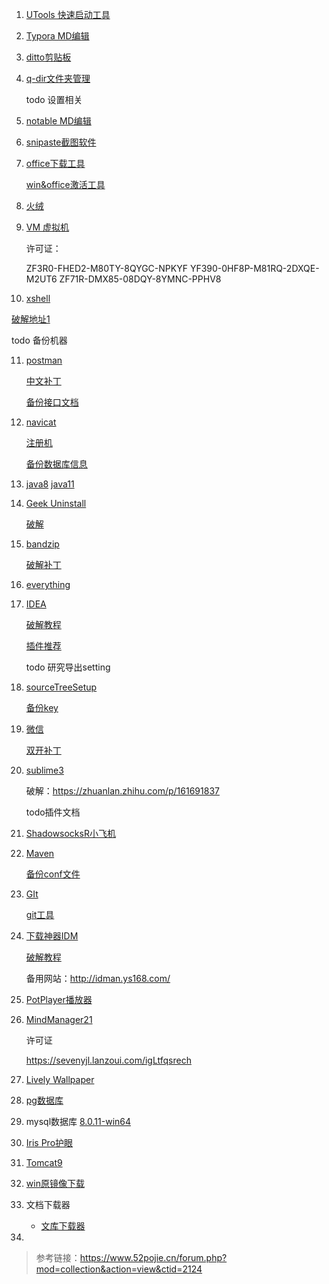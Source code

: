 1. [UTools 快速启动工具](https://res.u-tools.cn/currentversion/uTools-1.3.5.exe)

2. [Typora MD编辑](https://typora.io/windows/typora-setup-x64.exe?)

2. [ditto剪贴板](https://github-releases.githubusercontent.com/312430210/65d4a280-790a-11eb-8648-643c509ae217?X-Amz-Algorithm=AWS4-HMAC-SHA256&X-Amz-Credential=AKIAIWNJYAX4CSVEH53A%2F20210628%2Fus-east-1%2Fs3%2Faws4_request&X-Amz-Date=20210628T033846Z&X-Amz-Expires=300&X-Amz-Signature=e9454154d55745ba401c5a203ade32a7d0789748897b33b84a1a7858bd160bf0&X-Amz-SignedHeaders=host&actor_id=50271500&key_id=0&repo_id=312430210&response-content-disposition=attachment%3B%20filename%3DDittoSetup_64bit_3_24_184_0.exe&response-content-type=application%2Foctet-stream)

3. [q-dir文件夹管理](http://www.softwareok.com/Download/Q-Dir_Installer_x64.zip)

   todo 设置相关

4. [notable MD编辑](https://github-releases.githubusercontent.com/162815665/98cd5100-3c89-11ea-8b79-1c7a1bf62086?X-Amz-Algorithm=AWS4-HMAC-SHA256&X-Amz-Credential=AKIAIWNJYAX4CSVEH53A%2F20210628%2Fus-east-1%2Fs3%2Faws4_request&X-Amz-Date=20210628T034242Z&X-Amz-Expires=300&X-Amz-Signature=fd963fac98da15623d40fe123a96298f6b41dc73422a1eb886722a91d81cada4&X-Amz-SignedHeaders=host&actor_id=50271500&key_id=0&repo_id=162815665&response-content-disposition=attachment%3B%20filename%3DNotable.Setup.1.8.4.exe&response-content-type=application%2Foctet-stream) 

5. [snipaste截图软件](https://assets.sayori.pw/snipaste-dl/archives/Snipaste-1.16.2-x64.zip)

6. [office下载工具](https://www.heidoc.net/php/Windows-ISO-Downloader.exe)

   [win&office激活工具](https://aichunjing.lanzoui.com/b710887)

7. [火绒](https://down5.huorong.cn/sysdiag-all-5.0.62.1-20210627.exe)

8. [VM 虚拟机](https://download3.vmware.com/software/wkst/file/VMware-workstation-full-16.1.2-17966106.exe)

   许可证：

   ZF3R0-FHED2-M80TY-8QYGC-NPKYF
   YF390-0HF8P-M81RQ-2DXQE-M2UT6
   ZF71R-DMX85-08DQY-8YMNC-PPHV8

10. [xshell](https://cdn.netsarang.net/38696f28/Xshell-7.0.0073.exe)

   [破解地址1](https://sevenyjl.lanzoui.com/iCvgiqs4yre)

   todo 备份机器

11. [postman](https://dl.pstmn.io/download/latest/win64)

    [中文补丁](https://github.com/hlmd/Postman-cn)

    [备份接口文档](https://sevenyjl.lanzoui.com/il7zir4skze)

12. [navicat](https://download.navicat.com.cn/download/navicat150_premium_cs_x64.exe)

    [注册机](https://sevenyjl.lanzoui.com/i3Gvrqs6v6h)

    [备份数据库信息](https://sevenyjl.lanzoui.com/iIOTTqs7zub)

13. [java8](https://mirrors.tuna.tsinghua.edu.cn/AdoptOpenJDK/8/jdk/x64/windows/OpenJDK8U-jdk_x64_windows_hotspot_8u292b10.msi)  [java11](https://mirrors.tuna.tsinghua.edu.cn/AdoptOpenJDK/11/jdk/x64/windows/OpenJDK11U-jdk_x64_windows_hotspot_11.0.11_9.msi)

14. [Geek Uninstall](https://crystalidea.com/downloads/uninstalltool_setup.exe)

    [破解](https://sevenyjl.lanzoui.com/iFVudr4qvib)

15. [bandzip](https://dl.bandisoft.com/bandizip.std/BANDIZIP-SETUP-STD-X64.EXE?1)

    [破解补丁](https://sevenyjl.lanzoui.com/iQuJ2razxvg)

16. [everything](https://www.voidtools.com/Everything-1.4.1.1009.x86-Setup.exe)

17. [IDEA](https://download-cdn.jetbrains.com/idea/ideaIU-2021.1.2.exe)

    [破解教程](https://gitee.com/GTeam_seven/study/blob/master/idea/idea%E6%BF%80%E6%B4%BB%E6%95%99%E7%A8%8B.md)

    [插件推荐](https://gitee.com/GTeam_seven/study/blob/master/idea/idea%E5%A5%BD%E7%94%A8%E6%8F%92%E4%BB%B6.md)

    todo 研究导出setting

18. [sourceTreeSetup](https://product-downloads.atlassian.com/software/sourcetree/windows/ga/SourceTreeSetup-3.4.5.exe)

    [备份key](https://sevenyjl.lanzoui.com/iSV5Ar4qwla)

19. [微信](https://dldir1.qq.com/weixin/Windows/WeChatSetup.exe)

    [双开补丁](https://uzou.lanzoui.com/igYGCqpnfih)

20. [sublime3](https://download.sublimetext.com/sublime_text_build_4107_x64_setup.exe)

    破解：https://zhuanlan.zhihu.com/p/161691837

    todo插件文档

21. [ShadowsocksR小飞机](https://sevenyjl.lanzoui.com/iLVr1qs4ugj)

22. [Maven](https://ftp.jaist.ac.jp/pub/apache/maven/maven-3/3.8.1/binaries/apache-maven-3.8.1-bin.tar.gz)

    [备份conf文件](https://sevenyjl.lanzoui.com/iItrtrb01cb)

23. [GIt](https://github-releases.githubusercontent.com/23216272/cdb84600-c7a1-11eb-87cb-3c0f6911b0f1?X-Amz-Algorithm=AWS4-HMAC-SHA256&X-Amz-Credential=AKIAIWNJYAX4CSVEH53A%2F20210628%2Fus-east-1%2Fs3%2Faws4_request&X-Amz-Date=20210628T080330Z&X-Amz-Expires=300&X-Amz-Signature=e19fc10b3ea3a8cb2202eea9345cce1d5c9f32f05ddc390569e1d61e21a997d7&X-Amz-SignedHeaders=host&actor_id=50271500&key_id=0&repo_id=23216272&response-content-disposition=attachment%3B%20filename%3DGit-2.32.0-64-bit.exe&response-content-type=application%2Foctet-stream)

    [git工具](https://sevenyjl.lanzoui.com/iIgX3qs4sde)

24. [下载神器IDM](https://mirror2.internetdownloadmanager.com/idman638build25.exe?b=1&filename=idman638build25.exe)

    [破解教程](https://sevenyjl.lanzoui.com/icUBVqwod6b)

    备用网站：http://idman.ys168.com/

26. [PotPlayer播放器](https://t1.daumcdn.net/potplayer/PotPlayer/Version/Latest/PotPlayerSetup64.exe)

27. [MindManager21](https://sevenyjl.lanzoui.com/i1iWurazrrg)

    许可证

    https://sevenyjl.lanzoui.com/igLtfqsrech

28. [Lively Wallpaper](https://github-releases.githubusercontent.com/201188122/db8b2800-d6ca-11eb-86c2-3e5f0945c76c?X-Amz-Algorithm=AWS4-HMAC-SHA256&X-Amz-Credential=AKIAIWNJYAX4CSVEH53A%2F20210629%2Fus-east-1%2Fs3%2Faws4_request&X-Amz-Date=20210629T053848Z&X-Amz-Expires=300&X-Amz-Signature=29ab2dd6d8bfd1f56576948c5eb06fce4ef974eba4552df3357e2dd5648da5c8&X-Amz-SignedHeaders=host&actor_id=50271500&key_id=0&repo_id=201188122&response-content-disposition=attachment%3B%20filename%3Dlively_setup_x86_full_v1700.exe&response-content-type=application%2Foctet-stream)

29. [pg数据库](https://get.enterprisedb.com/postgresql/postgresql-13.3-2-windows-x64.exe)

29. mysql数据库 [8.0.11-win64](http://mirrors.sohu.com/mysql/MySQL-8.0/mysql-8.0.11-winx64.msi)

30. [Iris Pro护眼](https://sevenyjl.lanzoui.com/iQPbWr4qrcb)

31. [Tomcat9](https://ftp.kddi-research.jp/infosystems/apache/tomcat/tomcat-9/v9.0.50/bin/apache-tomcat-9.0.50.zip)

32. [win原镜像下载](https://www.xitongku.com/index.html)

33. 文档下载器

    - [文库下载器](https://sevenyjl.lanzoui.com/ikhfdrn38wd)

34. 

> 参考链接：https://www.52pojie.cn/forum.php?mod=collection&action=view&ctid=2124

